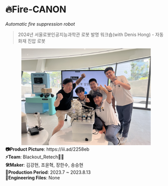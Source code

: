 # 🔥Fire-CANON
*Automatic fire suppression robot*<br>
> 2024년 서울로봇인공지능과학관 로봇 발명 워크숍(with Denis Hong) - 자동 화재 진압 로봇
<div style="text-align: center;">
  <img src="product_1.jpg" width="80%" />
</div>
<strong>📷Product Picture</strong>: https://iii.ad/2258eb<br>
<strong>⚡Team</strong>: Blackout_Retech🏴‍☠️<br>
<strong>🛠️Maker</strong>: 김강현, 조윤혁, 장한수, 송승현<br>
<strong>📅Production Period</strong>: 2023.7 ~ 2023.8.13<br>
<strong>📂Engineering Files</strong>: None
